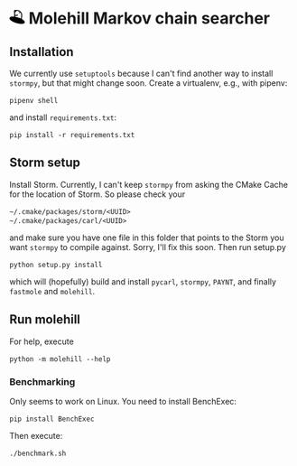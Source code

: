 # <img src="resources/molehill.svg" alt="Molehill Logo" height="25"/> Molehill Markov chain searcher 

## Installation

We currently use `setuptools` because I can't find another way to install `stormpy`, but that might change soon.
Create a virtualenv, e.g., with pipenv:
```
pipenv shell
```
and install `requirements.txt`:
```
pip install -r requirements.txt
```

## Storm setup

Install Storm. Currently, I can't keep `stormpy` from asking the CMake Cache for the location of Storm. So please check your
```
~/.cmake/packages/storm/<UUID>
~/.cmake/packages/carl/<UUID>
```
and make sure you have one file in this folder that points to the Storm you want `stormpy` to compile against. Sorry, I'll fix this soon.
Then run setup.py
```
python setup.py install
```
which will (hopefully) build and install `pycarl`, `stormpy`, `PAYNT`, and finally `fastmole` and `molehill`.

## Run molehill

For help, execute
```
python -m molehill --help
```

### Benchmarking

Only seems to work on Linux. You need to install BenchExec:
```
pip install BenchExec
```

Then execute:
```
./benchmark.sh
```